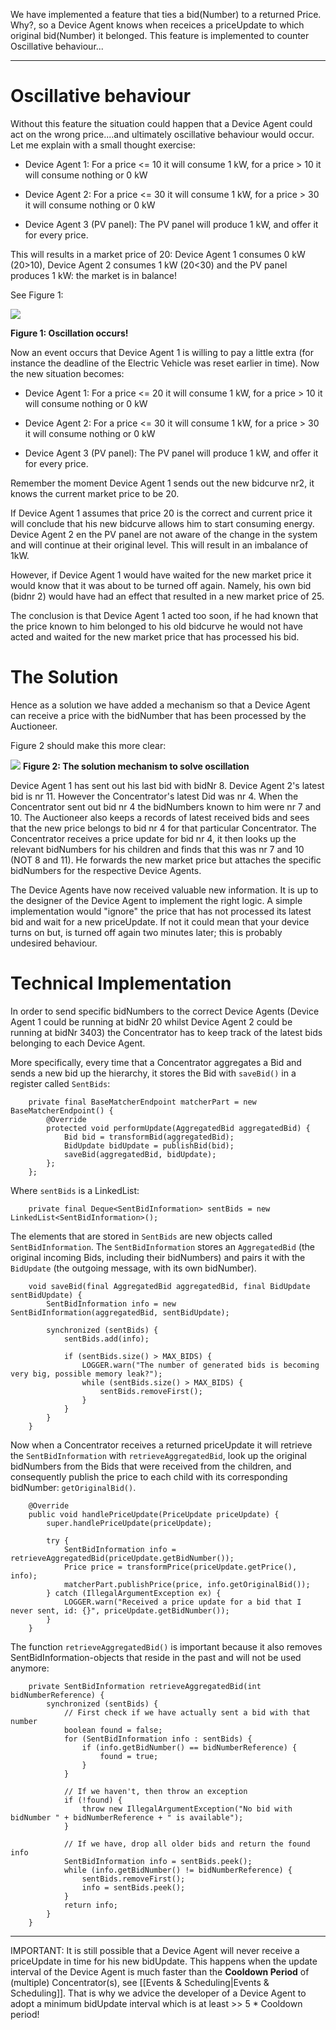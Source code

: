 We have implemented a feature that ties a bid(Number) to a returned Price. Why?, so a Device Agent knows when receices a priceUpdate to which original bid(Number) it belonged. This feature is implemented to counter Oscillative behaviour...

-----------------------------------------------
# Oscillative behaviour

Without this feature the situation could happen that a Device Agent could act on the wrong price....and ultimately oscillative behaviour would occur. Let me explain with a small thought exercise:

* Device Agent 1: For a price <= 10 it will consume 1 kW, for a price  > 10 it will consume nothing or 0 kW

* Device Agent 2: For a price <= 30 it will consume 1 kW, for a price  > 30 it will consume nothing or 0 kW

* Device Agent 3 (PV panel): The PV panel will produce 1 kW, and offer it for every price.

This will results in a market price of 20: Device Agent 1 consumes 0 kW (20>10), Device Agent 2 consumes 1 kW (20<30) and the PV panel produces 1 kW: the market is in balance!

See Figure 1:

![](oscillation_example2.png)

**Figure 1: Oscillation occurs!**

Now an event occurs that Device Agent 1 is willing to pay a little extra (for instance the deadline of the Electric Vehicle was reset earlier in time). Now the new situation becomes:

* Device Agent 1: For a price <= 20 it will consume 1 kW, for a price  > 10 it will consume nothing or 0 kW

* Device Agent 2: For a price <= 30 it will consume 1 kW, for a price  > 30 it will consume nothing or 0 kW

* Device Agent 3 (PV panel): The PV panel will produce 1 kW, and offer it for every price.

Remember the moment Device Agent 1 sends out the new bidcurve nr2, it knows the current market price to be 20.

If Device Agent 1 assumes that price 20 is the correct and current price it will conclude that his new bidcurve allows him to start consuming energy. Device Agent 2 en the PV panel are not aware of the change in the system and will continue at their original level. This will result in an imbalance of 1kW.

However, if Device Agent 1 would have waited for the new market price it would know that it was about to be turned off again. Namely, his own bid (bidnr 2) would have had an effect that resulted in a new market price of 25. 

The conclusion is that Device Agent 1 acted too soon, if he had known that the price known to him belonged to his old bidcurve he would not have acted and waited for the new market price that has processed his bid.

# The Solution

Hence as a solution we have added a mechanism so that a Device Agent can receive a price with the bidNumber that has been processed by the Auctioneer. 

Figure 2 should make this more clear:

![](oscillatie2.png)
**Figure 2: The solution mechanism to solve oscillation**

Device Agent 1 has sent out his last bid with bidNr 8. Device Agent 2's latest bid is nr 11. However the Concentrator's latest Did was nr 4. When the Concentrator sent out bid nr 4 the bidNumbers known to him were nr 7 and 10. The Auctioneer also keeps a records of latest received bids and sees that the new price belongs to bid nr 4 for that particular Concentrator. The Concentrator receives a price update for bid nr 4, it then looks up the relevant bidNumbers for his children and finds that this was nr 7 and 10 (NOT 8 and 11). He forwards the new market price but attaches the specific bidNumbers for the respective Device Agents.

The Device Agents have now received valuable new information. It is up to the designer of the Device Agent to implement the right logic. A simple implementation would "ignore" the price that has not processed its latest bid and wait for a new priceUpdate. If not it could mean that your device turns on but, is turned off again two minutes later; this is probably undesired behaviour.

# Technical Implementation

In order to send specific bidNumbers to the correct Device Agents (Device Agent 1 could be running at bidNr 20 whilst Device Agent 2 could be running at bidNr 3403) the Concentrator has to keep track of the latest bids belonging to each Device Agent.

More specifically, every time that a Concentrator aggregates a Bid and sends a new bid up the hierarchy, it stores the Bid with `saveBid()` in a register called `SentBids`:

```
    private final BaseMatcherEndpoint matcherPart = new BaseMatcherEndpoint() {
        @Override
        protected void performUpdate(AggregatedBid aggregatedBid) {
            Bid bid = transformBid(aggregatedBid);
            BidUpdate bidUpdate = publishBid(bid);
            saveBid(aggregatedBid, bidUpdate);
        };
    };
```
Where `sentBids` is a LinkedList:

```
    private final Deque<SentBidInformation> sentBids = new LinkedList<SentBidInformation>();
```

The elements that are stored in `SentBids` are new objects called `SentBidInformation`. The `SentBidInformation` stores an `AggregatedBid` (the original incoming Bids, including their bidNumbers) and pairs it with the `BidUpdate` (the outgoing message, with its own bidNumber). 

```
    void saveBid(final AggregatedBid aggregatedBid, final BidUpdate sentBidUpdate) {
        SentBidInformation info = new SentBidInformation(aggregatedBid, sentBidUpdate);

        synchronized (sentBids) {
            sentBids.add(info);

            if (sentBids.size() > MAX_BIDS) {
                LOGGER.warn("The number of generated bids is becoming very big, possible memory leak?");
                while (sentBids.size() > MAX_BIDS) {
                    sentBids.removeFirst();
                }
            }
        }
    }
```
Now when a Concentrator receives a returned priceUpdate it will retrieve the `SentBidInformation` with `retrieveAggregatedBid`, look up the original bidNumbers from the Bids that were received from the children, and consequently publish the price to each child with its corresponding bidNumber: `getOriginalBid()`.

```
    @Override
    public void handlePriceUpdate(PriceUpdate priceUpdate) {
        super.handlePriceUpdate(priceUpdate);

        try {
            SentBidInformation info = retrieveAggregatedBid(priceUpdate.getBidNumber());
            Price price = transformPrice(priceUpdate.getPrice(), info);
            matcherPart.publishPrice(price, info.getOriginalBid());
        } catch (IllegalArgumentException ex) {
            LOGGER.warn("Received a price update for a bid that I never sent, id: {}", priceUpdate.getBidNumber());
        }
    }
```
 The function `retrieveAggregatedBid()` is important because it also removes SentBidInformation-objects that reside in the past and will not be used anymore:

```
    private SentBidInformation retrieveAggregatedBid(int bidNumberReference) {
        synchronized (sentBids) {
            // First check if we have actually sent a bid with that number
            boolean found = false;
            for (SentBidInformation info : sentBids) {
                if (info.getBidNumber() == bidNumberReference) {
                    found = true;
                }
            }

            // If we haven't, then throw an exception
            if (!found) {
                throw new IllegalArgumentException("No bid with bidNumber " + bidNumberReference + " is available");
            }

            // If we have, drop all older bids and return the found info
            SentBidInformation info = sentBids.peek();
            while (info.getBidNumber() != bidNumberReference) {
                sentBids.removeFirst();
                info = sentBids.peek();
            }
            return info;
        }
    }
```


--------------------------------------------------

IMPORTANT: It is still possible that a Device Agent will never receive a priceUpdate in time for his new bidUpdate. This happens when the update interval of the Device Agent is much faster than the **Cooldown Period** of (multiple) Concentrator(s), see [[Events & Scheduling|Events & Scheduling]]. That is why we advice the developer of a Device Agent to adopt a minimum bidUpdate interval which is at least >> 5 * Cooldown period! 
